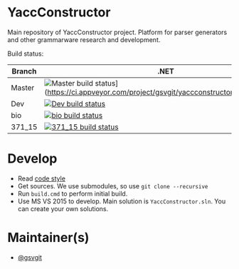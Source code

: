 YaccConstructor
===============

Main repository of YaccConstructor project. Platform for parser generators and other grammarware research and development.

Build status:

| Branch | .NET | Mono |
|--------|------|------|
| Master | ![Master build status](https://ci.appveyor.com/api/projects/status/s8myouu45sunv2xh/branch/master?svg=true)](https://ci.appveyor.com/project/gsvgit/yaccconstructor/branch/master)| |
| Dev | [![Dev build status](https://ci.appveyor.com/api/projects/status/s8myouu45sunv2xh/branch/dev?svg=true)](https://ci.appveyor.com/project/gsvgit/yaccconstructor/branch/dev)| |
| bio | [![bio build status](https://ci.appveyor.com/api/projects/status/s8myouu45sunv2xh/branch/bio?svg=true)](https://ci.appveyor.com/project/gsvgit/yaccconstructor/branch/bio)| |
| 371_15 | [![371_15 build status](https://ci.appveyor.com/api/projects/status/s8myouu45sunv2xh/branch/371_15?svg=true)](https://ci.appveyor.com/project/gsvgit/yaccconstructor/branch/371_15)| |


Develop
==============

* Read [code style](https://docs.google.com/document/d/1Ta21jY09Z_kDFcWCPmKdd_LxfzrDOSZ_D0b9yFeBoZg/edit?usp=sharing)
* Get sources. We use submodules, so use ``git clone --recursive`` 
* Run ``build.cmd`` to perform initial build.
* Use MS VS 2015 to develop. Main solution is ``YaccConstructor.sln``. You can create your own solutions.

Maintainer(s)
==============
* [@gsvgit](https://github.com/gsvgit)
